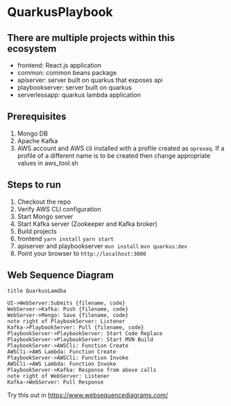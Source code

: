 # QuarkusPlaybook

## There are multiple projects within this ecosystem


- frontend: React.js application
- common: common beans package
- apiserver: server built on quarkus that exposes api
- playbookserver: server built on quarkus
- serverlessapp: quarkus lambda application

## Prerequisites

1. Mongo DB
2. Apache Kafka
3. AWS account and AWS cli installed with a profile created as `oprexeq`. If a profile of a different name is to be created then change appropriate values in aws_tool.sh

## Steps to run

1. Checkout the repo
2. Verify AWS CLI configuration
3. Start Mongo server
4. Start Kafka server (Zookeeper and Kafka broker)
5. Build projects
  1. frontend 
  `yarn install`
  `yarn start`
  2. apiserver and playbookserver
  `mvn install`
  `mvn quarkus:dev`
6. Point your browser to `http://localhost:3000`

## Web Sequence Diagram

```
title QuarkusLamdba

UI->WebServer:Submits {filename, code}
WebServer->Kafka: Push {filename, code}
WebServer->Mongo: Save {filename, code}
note right of PlaybookServer: Listener
Kafka->PlaybookServer: Pull {filename, code}
PlaybookServer->PlaybookServer: Start Code Replace
PlaybookServer->PlaybookServer: Start MVN Build
PlaybookServer->AWSCli: Function Create
AWSCli->AWS Lambda: Function Create
PlaybookServer->AWSCli: Function Invoke
AWSCli->AWS Lambda: Function Invoke
PlaybookServer->Kafka: Response from above calls
note right of WebServer: Listener
Kafka->WebServer: Pull Response
```

Try this out in https://www.websequencediagrams.com/
